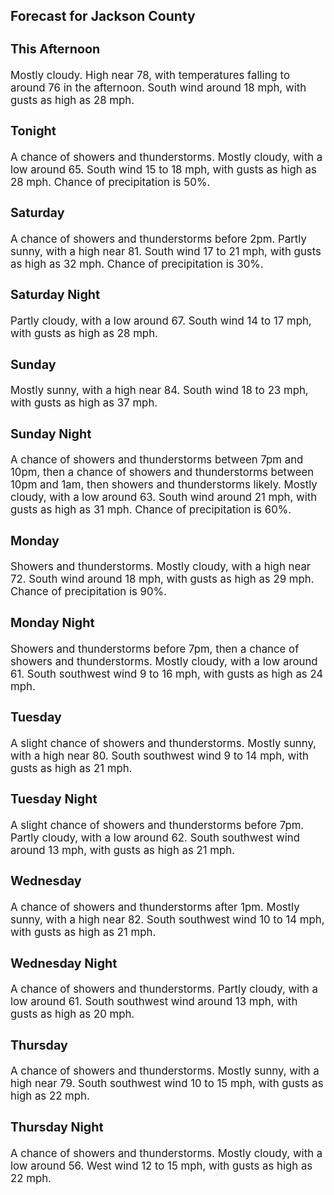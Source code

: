 <div>
   <h2>Forecast for Jackson County</h2>
   <p>
      <div style="font-size:120%">
         <h3>This Afternoon</h3>Mostly cloudy. High near 78, with temperatures falling to around 76 in the afternoon. South wind around 18 mph, with gusts
         as high as 28 mph.<br></div>
   </p>
   <p>
      <div style="font-size:120%">
         <h3>Tonight</h3>A chance of showers and thunderstorms. Mostly cloudy, with a low around 65. South wind 15 to 18 mph, with gusts as high as
         28 mph. Chance of precipitation is 50%.<br></div>
   </p>
   <p>
      <div style="font-size:120%">
         <h3>Saturday</h3>A chance of showers and thunderstorms before 2pm. Partly sunny, with a high near 81. South wind 17 to 21 mph, with gusts as
         high as 32 mph. Chance of precipitation is 30%.<br></div>
   </p>
   <p>
      <div style="font-size:120%">
         <h3>Saturday Night</h3>Partly cloudy, with a low around 67. South wind 14 to 17 mph, with gusts as high as 28 mph.<br></div>
   </p>
   <p>
      <div style="font-size:120%">
         <h3>Sunday</h3>Mostly sunny, with a high near 84. South wind 18 to 23 mph, with gusts as high as 37 mph.<br></div>
   </p>
   <p>
      <div style="font-size:120%">
         <h3>Sunday Night</h3>A chance of showers and thunderstorms between 7pm and 10pm, then a chance of showers and thunderstorms between 10pm and 1am,
         then showers and thunderstorms likely. Mostly cloudy, with a low around 63. South wind around 21 mph, with gusts as high as
         31 mph. Chance of precipitation is 60%.<br></div>
   </p>
   <p>
      <div style="font-size:120%">
         <h3>Monday</h3>Showers and thunderstorms. Mostly cloudy, with a high near 72. South wind around 18 mph, with gusts as high as 29 mph. Chance
         of precipitation is 90%.<br></div>
   </p>
   <p>
      <div style="font-size:120%">
         <h3>Monday Night</h3>Showers and thunderstorms before 7pm, then a chance of showers and thunderstorms. Mostly cloudy, with a low around 61. South
         southwest wind 9 to 16 mph, with gusts as high as 24 mph.<br></div>
   </p>
   <p>
      <div style="font-size:120%">
         <h3>Tuesday</h3>A slight chance of showers and thunderstorms. Mostly sunny, with a high near 80. South southwest wind 9 to 14 mph, with gusts
         as high as 21 mph.<br></div>
   </p>
   <p>
      <div style="font-size:120%">
         <h3>Tuesday Night</h3>A slight chance of showers and thunderstorms before 7pm. Partly cloudy, with a low around 62. South southwest wind around
         13 mph, with gusts as high as 21 mph.<br></div>
   </p>
   <p>
      <div style="font-size:120%">
         <h3>Wednesday</h3>A chance of showers and thunderstorms after 1pm. Mostly sunny, with a high near 82. South southwest wind 10 to 14 mph, with
         gusts as high as 21 mph.<br></div>
   </p>
   <p>
      <div style="font-size:120%">
         <h3>Wednesday Night</h3>A chance of showers and thunderstorms. Partly cloudy, with a low around 61. South southwest wind around 13 mph, with gusts
         as high as 20 mph.<br></div>
   </p>
   <p>
      <div style="font-size:120%">
         <h3>Thursday</h3>A chance of showers and thunderstorms. Mostly sunny, with a high near 79. South southwest wind 10 to 15 mph, with gusts as
         high as 22 mph.<br></div>
   </p>
   <p>
      <div style="font-size:120%">
         <h3>Thursday Night</h3>A chance of showers and thunderstorms. Mostly cloudy, with a low around 56. West wind 12 to 15 mph, with gusts as high as
         22 mph.<br></div>
   </p>
</div>